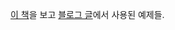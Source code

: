 [이 책](http://learnyouahaskell.com)을 보고 [블로그 글](https://velog.io/@telnturtle/%EC%B1%85-%EA%B0%80%EC%9E%A5-%EC%89%AC%EC%9A%B4-%ED%95%98%EC%8A%A4%EC%BC%88-%EC%B1%85%EC%9D%84-%EC%9D%BD%EA%B3%A0-%EC%97%B0%EC%8A%B5%ED%95%B4%EB%B3%B4%EC%95%98%EB%8B%A4)에서 사용된 예제들.
